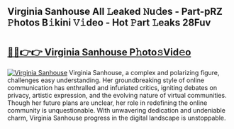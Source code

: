 ## Virginia Sanhouse All 𝙻eaked 𝙽u𝚍es - Part-pRZ 𝙿hotos B𝚒kini 𝚅𝚒deo - Hot 𝙿art 𝙻eaks 28Fuv

# <h2><a href="http://ld3kjpb.urlbe.top/?page=Virginia+Sanhouse">🔗🔗👉👉 Virginia Sanhouse P𝚑oto𝚜Vid𝚎o</a></h2>

[![Virginia Sanhouse](https://i.imgur.com/eBuTRDB.gif)](http://ld3kjpb.urlbe.top/?page=Virginia+Sanhouse)
Virginia Sanhouse, a complex and polarizing figure, challenges easy understanding. Her groundbreaking style of online communication has enthralled and infuriated critics, igniting debates on privacy, artistic expression, and the evolving nature of virtual communities. Though her future plans are unclear, her role in redefining the online community is unquestionable. With unwavering dedication and undeniable charm, Virginia Sanhouse progress in the digital landscape is unstoppable.
